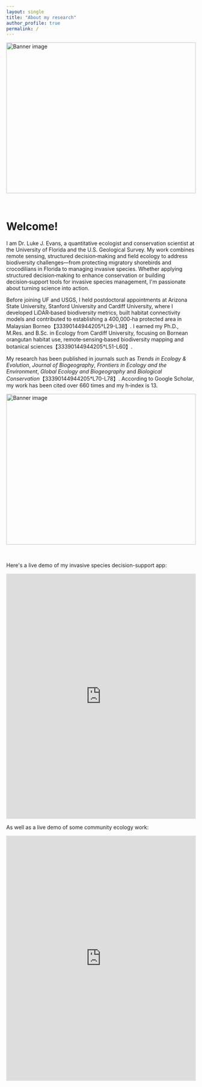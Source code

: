 ```yaml
---
layout: single
title: "About my research"
author_profile: true
permalink: /
---
```


<img src="{{ site.baseurl }}/images/croc_tagging.png" alt="Banner image" style="width:100%; max-height:400px; object-fit: cover; margin-bottom: 2rem;" />

# Welcome!

I am Dr.&nbsp;Luke&nbsp;J.&nbsp;Evans, a quantitative ecologist and conservation scientist at the University of Florida and the U.S.&nbsp;Geological Survey. My work combines remote sensing, structured decision‑making and field ecology to address biodiversity challenges—from protecting migratory shorebirds and crocodilians in Florida to managing invasive species. Whether applying structured decision‑making to enhance conservation or building decision‑support tools for invasive species management, I'm passionate about turning science into action.

Before joining UF and USGS, I held postdoctoral appointments at Arizona State University, Stanford University and Cardiff University, where I developed LiDAR‑based biodiversity metrics, built habitat connectivity models and contributed to establishing a 400,000‑ha protected area in Malaysian Borneo【33390144944205†L29-L38】. I earned my Ph.D., M.Res. and B.Sc. in Ecology from Cardiff University, focusing on Bornean orangutan habitat use, remote‑sensing‑based biodiversity mapping and botanical sciences【33390144944205†L51-L60】.

My research has been published in journals such as *Trends in Ecology & Evolution*, *Journal of Biogeography*, *Frontiers in Ecology and the Environment*, *Global Ecology and Biogeography* and *Biological Conservation*【33390144944205†L70-L78】. According to Google Scholar, my work has been cited over 660 times and my h‑index is 13.

<img src="{{ site.baseurl }}/images/ED1DFF1B-1320-40FE-97D4-B236D34AC9D1_1_105_c.jpeg" alt="Banner image" style="width:100%; max-height:400px; object-fit: cover; margin-bottom: 2rem;" />

Here's a live demo of my invasive species decision-support app:

<iframe src="https://cporosus24.shinyapps.io/FWC_tool_climate_scenarios/"
        width="100%"
        height="650"
        style="border: none;">
</iframe>

As well as a live demo of some community ecology work:

<iframe src="https://cporosus24.shinyapps.io/beetle_app/"
        width="100%"
        height="650"
        style="border: none;">
</iframe>
